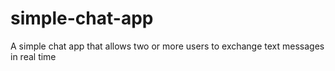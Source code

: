 # simple-chat-app
A simple chat app that allows two or more users to exchange text messages in real time
